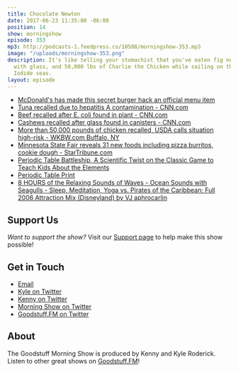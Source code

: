 ```yaml
---
title: Chocolate Newton
date: 2017-06-23 11:35:00 -06:00
position: 14
show: morningshow
episode: 353
mp3: http://podcasts-1.feedpress.co/10588/morningshow-353.mp3
image: "/uploads/morningshow-353.png"
description: It's like telling your stomachist that you've eaten fig newtons, cashews
  with glass, and 50,000 lbs of Charlie the Chicken while sailing on the Hydrogen
  Iodide seas.
layout: episode
---
```


* [McDonald's has made this secret burger hack an official menu item](http://mashable.com/2017/05/30/mcdonalds-chicken-big-mac/?utm_campaign=Feed%3A+Mashable+%28Mashable%29&utm_cid=Mash-Prod-RSS-Feedburner-All-Partial&utm_source=feedburner&utm_medium=feed#7PCWR6mwPOqD)
* [Tuna recalled due to hepatitis A contamination - CNN.com](http://www.cnn.com/2017/06/05/health/tuna-recall-hepatitis-a/index.html)
* [Beef recalled after E. coli found in plant - CNN.com](http://www.cnn.com/2017/06/06/health/beef-recall-e-coli/index.html)
* [Cashews recalled after glass found in canisters - CNN.com](http://www.cnn.com/2017/06/07/health/cashew-recall-glass-found/index.html?sr=twCNN060817ca)
* [More than 50,000 pounds of chicken recalled, USDA calls situation high-risk - WKBW.com Buffalo, NY](http://www.wkbw.com/news/national/high-risk-recall-on-54699-pounds-of-chicken)
* [Minnesota State Fair reveals 31 new foods including pizza burritos, cookie dough - StarTribune.com](http://www.startribune.com/minnesota-state-fair-reveals-31-new-foods-including-pizza-burritos-cookie-dough/429649373/#1)
* [Periodic Table Battleship, A Scientific Twist on the Classic Game to Teach Kids About the Elements](https://laughingsquid.com/periodic-table-battleship/)
* [Periodic Table Print](http://science.widener.edu/~svanbram/ptable_6.pdf)
* [8 HOURS of the Relaxing Sounds of Waves - Ocean Sounds with Seagulls - Sleep, Meditation, Yoga vs. Pirates of the Caribbean: Full 2006 Attraction Mix (Disneyland) by VJ aphrocarlin](http://youtubedoubler.com/?video1=https%3A%2F%2Fwww.youtube.com%2Fwatch%3Fv%3DwGKIjh9skYw&start1=0&video2=https%3A%2F%2Fwww.youtube.com%2Fwatch%3Fv%3DLJFPPoGTPGI&start2=&authorName=aphrocarlin)

## Support Us
*Want to support the show?* Visit our [Support page](https://goodstuff.fm/support) to help make this show possible!

## Get in Touch
* [Email](mailto:kyle@goodstuff.fm)
* [Kyle on Twitter](http://twitter.com/dogburps)
* [Kenny on Twitter](http://twitter.com/kennyaroderick)
* [Morning Show on Twitter](http://twitter.com/morningshowam)
* [Goodstuff.FM on Twitter](http://twitter.com/goodstufffm)

## About
The Goodstuff Morning Show is produced by Kenny and Kyle Roderick. Listen to other great shows on [Goodstuff.FM](http://goodstuff.fm/shows)!